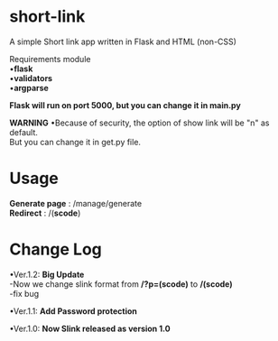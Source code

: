 # short-link
A simple Short link app written in Flask and HTML (non-CSS)

Requirements module<br>
•**flask**<br>
•**validators**<br>
•**argparse**<br>

**Flask will run on port 5000, but you can change it in main.py**

**WARNING**
•Because of security, the option of show link will be "n" as default.<br>
But you can change it in get.py file.

# Usage
**Generate page** : /manage/generate <br>
**Redirect** : /(**scode**)

# Change Log
•Ver.1.2: **Big Update** <br>
-Now we change slink format from **/?p=(scode)** to **/(scode)<br>**
-fix bug<br>

•Ver.1.1: **Add Password protection**<br>

•Ver.1.0: **Now Slink released as version 1.0**
